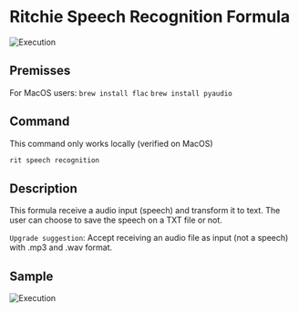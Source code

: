 # Ritchie Speech Recognition Formula

![Execution](/docs/img/speech-recognition-python.jpg)

## Premisses

For MacOS users:
`brew install flac`
`brew install pyaudio`

## Command

This command only works locally (verified on MacOS)

```bash
rit speech recognition
```

## Description

This formula receive a audio input (speech) and transform it to text.
The user can choose to save the speech on a TXT file or not.

`Upgrade suggestion`: Accept receiving an audio file as input (not a speech) with .mp3 and .wav format.

## Sample

![Execution](/docs/img/rit-speech-recognition.png)
